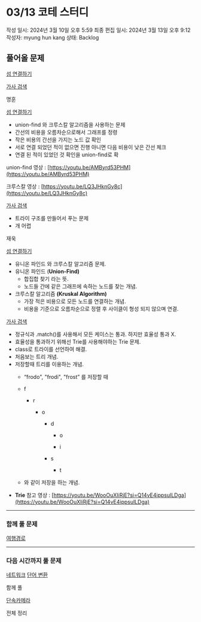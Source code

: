 # 03/13 코테 스터디

작성 일시: 2024년 3월 10일 오후 5:59
최종 편집 일시: 2024년 3월 13일 오후 9:12
작성자: myung hun kang
상태: Backlog

## 풀어올 문제

[섬 연결하기](https://school.programmers.co.kr/learn/courses/30/lessons/42861)   

[가사 검색](https://school.programmers.co.kr/learn/courses/30/lessons/60060)

명훈

[섬 연결하기](https://school.programmers.co.kr/learn/courses/30/lessons/42861)    

- union-find 와 크루스칼 알고리즘을 사용하는 문제
- 간선의 비용을 오름차순으로해서 그래프를 정령
- 작은 비용의 간선을 가지는 노드 값 확인
- 서로 연결 되었던 적이 없으면 진행 아니면 다음 비용이 낮은 간선 체크
- 연결 된 적이 있었던 것 확인을 union-find로 확

union-find 영상 : [https://youtu.be/AMByrd53PHM](https://youtu.be/AMByrd53PHM) 

크루스칼 영상 :  [https://youtu.be/LQ3JHknGy8c](https://youtu.be/LQ3JHknGy8c)

[가사 검색](https://school.programmers.co.kr/learn/courses/30/lessons/60060)

- 트라이 구조를 만들어서 푸는 문제
- 개 어렵

재욱

[섬 연결하기](https://school.programmers.co.kr/learn/courses/30/lessons/42861)   

- 유니온 파인드 와 크루스칼 알고리즘 문제.
- 유니온 파인드 (**Union-Find)**
    - 합집합 찾기 라는 뜻.
    - 노드들 간에 같은 그래프에 속하는 노드를 찾는 개념.
- 크루스칼 알고리즘 **(Kruskal Algorithm)**
    - 가장 적은 비용으로 모든 노드를 연결하는 개념.
    - 비용을 기준으로 오름차순으로 정렬 후 사이클이 형성 되지 않으며 연결.

[가사 검색](https://school.programmers.co.kr/learn/courses/30/lessons/60060)

- 정규식과 .match()를 사용해서 모든 케이스는 통과. 하지만 효율성 통과 X.
- 효율성을 통과하기 위해선 Trie를 사용해야하는 Trie 문제.
- class로 트라이를 선언하여 해결.
- 처음보는 트리 개념.
- 저장할때 트리를 이용하는 개념.
    - “frodo", "frodi", "frost” 를 저장할 때
    - f
        - r
            - o
                
                
                - d
                    
                    
                    - o
                    
                    - i
                
                - s
                    - t
                    
    - 와 같이 저장을 하는 개념.
- **Trie** 참고 영상 : [https://youtu.be/WooOuXIiRjE?si=Q14vE4ippsulLDga](https://youtu.be/WooOuXIiRjE?si=Q14vE4ippsulLDga)
    
    

---

### 함께 풀 문제

[여행경로](https://school.programmers.co.kr/learn/courses/30/lessons/43164) 

---

### 다음 시간까지 풀 문제

[네트워크](https://school.programmers.co.kr/learn/courses/30/lessons/43162)    [단어 변환](https://school.programmers.co.kr/learn/courses/30/lessons/43163) 

함께 풀 

[단속카메라](https://school.programmers.co.kr/learn/courses/30/lessons/42884) 

전체 정리